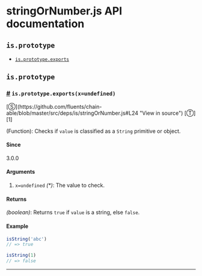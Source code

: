 # stringOrNumber.js API documentation

<!-- div class="toc-container" -->

<!-- div -->

## `is.prototype`
* <a href="#is-prototype-exports">`is.prototype.exports`</a>

<!-- /div -->

<!-- /div -->

<!-- div class="doc-container" -->

<!-- div -->

## `is.prototype`

<!-- div -->

<h3 id="is-prototype-exports"><a href="#is-prototype-exports">#</a>&nbsp;<code>is.prototype.exports(x=undefined)</code></h3>
[&#x24C8;](https://github.com/fluents/chain-able/blob/master/src/deps/is/stringOrNumber.js#L24 "View in source") [&#x24C9;][1]

(Function): Checks if `value` is classified as a `String` primitive or object.

#### Since
3.0.0

#### Arguments
1. `x=undefined` *(&#42;)*: The value to check.

#### Returns
*(boolean)*: Returns `true` if `value` is a string, else `false`.

#### Example
```js
isString('abc')
// => true

isString(1)
// => false

```
---

<!-- /div -->

<!-- /div -->

<!-- /div -->

 [1]: #is.prototype "Jump back to the TOC."
